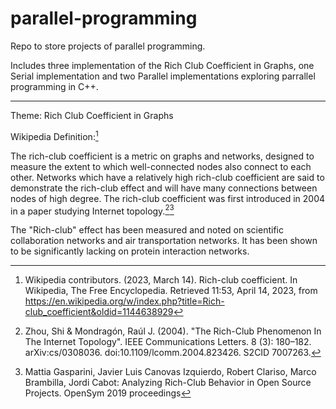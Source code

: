 # parallel-programming

Repo to store projects of parallel programming.

Includes three implementation of the Rich Club Coefficient in Graphs, one Serial implementation and two Parallel implementations exploring parrallel programming in C++.


---
Theme: Rich Club Coefficient in Graphs

Wikipedia Definition:[^origin]

 The rich-club coefficient is a metric on graphs and networks, designed to measure the extent to which well-connected nodes also connect to each other. Networks which have a relatively high rich-club coefficient are said to demonstrate the rich-club effect and will have many connections between nodes of high degree. The rich-club coefficient was first introduced in 2004 in a paper studying Internet topology.[^1][^2]

 The "Rich-club" effect has been measured and noted on scientific collaboration networks and air transportation networks. It has been shown to be significantly lacking on protein interaction networks.
 [^origin]: Wikipedia contributors. (2023, March 14). Rich-club coefficient. In Wikipedia, The Free Encyclopedia. Retrieved 11:53, April 14, 2023, from https://en.wikipedia.org/w/index.php?title=Rich-club_coefficient&oldid=1144638929
 [^1]: Zhou, Shi & Mondragón, Raúl J. (2004). "The Rich-Club Phenomenon In The Internet Topology". IEEE Communications Letters. 8 (3): 180–182. arXiv:cs/0308036. doi:10.1109/lcomm.2004.823426. S2CID 7007263.
 [^2]: Mattia Gasparini, Javier Luis Canovas Izquierdo, Robert Clariso, Marco Brambilla, Jordi Cabot: Analyzing Rich-Club Behavior in Open Source Projects. OpenSym 2019 proceedings
